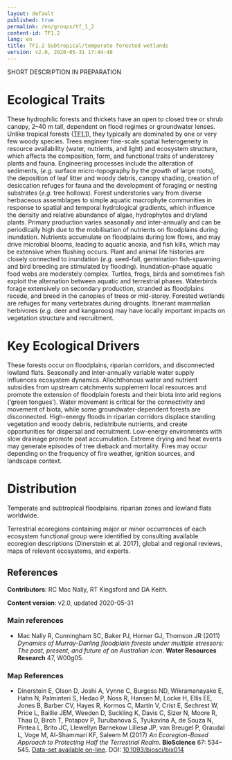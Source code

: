 ```yaml
---
layout: default
published: true
permalink: /en/groups/tf_1_2
content-id: TF1.2
lang: en
title: TF1.2 Subtropical/temperate forested wetlands
version: v2.0, 2020-05-31 17:44:48
---
```


SHORT DESCRIPTION IN PREPARATION

# Ecological Traits
 
These hydrophilic forests and thickets have an open to closed tree or shrub canopy, 2–40 m tall, dependent on flood regimes or groundwater lenses. Unlike tropical forests ([TF1.1](/explore/groups/TF1.1)), they typically are dominated by one or very few woody species. Trees engineer fine-scale spatial heterogeneity in resource availability (water, nutrients, and light) and ecosystem structure, which affects the composition, form, and functional traits of understorey plants and fauna. Engineering processes include the alteration of sediments, (<i>e.g.</i> surface micro-topography by the growth of large roots), the deposition of leaf litter and woody debris, canopy shading, creation of desiccation refuges for fauna and the development of foraging or nesting substrates (<i>e.g.</i> tree hollows). Forest understories vary from diverse herbaceous assemblages to simple aquatic macrophyte communities in response to spatial and temporal hydrological gradients, which influence the density and relative abundance of algae, hydrophytes and dryland plants. Primary production varies seasonally and inter-annually and can be periodically high due to the mobilisation of nutrients on floodplains during inundation. Nutrients accumulate on floodplains during low flows, and may drive microbial blooms, leading to aquatic anoxia, and fish kills, which may be extensive when flushing occurs. Plant and animal life histories are closely connected to inundation (<i>e.g.</i> seed-fall, germination fish-spawning and bird breeding are stimulated by flooding). Inundation-phase aquatic food webs are moderately complex. Turtles, frogs, birds and sometimes fish exploit the alternation between aquatic and terrestrial phases. Waterbirds forage extensively on secondary production, stranded as floodplains recede, and breed in the canopies of trees or mid-storey. Forested wetlands are refuges for many vertebrates during droughts. Itinerant mammalian herbivores (<i>e.g.</i> deer and kangaroos) may have locally important impacts on vegetation structure and recruitment.
 
# Key Ecological Drivers
 
These forests occur on floodplains, riparian corridors, and disconnected lowland flats. Seasonally and inter-annually variable water supply influences ecosystem dynamics. Allochthonous water and nutrient subsidies from upstream catchments supplement local resources and promote the extension of floodplain forests and their biota into arid regions (‘green tongues’). Water movement is critical for the connectivity and movement of biota, while some groundwater-dependent forests are disconnected. High-energy floods in riparian corridors displace standing vegetation and woody debris, redistribute nutrients, and create opportunities for dispersal and recruitment. Low-energy environments with slow drainage promote peat accumulation. Extreme drying and heat events may generate episodes of tree dieback and mortality. Fires may occur depending on the frequency of fire weather, ignition sources, and landscape context. 
 
# Distribution
 
Temperate and subtropical floodplains. riparian zones and lowland flats worldwide.

Terrestrial ecoregions containing major or minor occurrences of each ecosystem functional group were identified by consulting available ecoregion descriptions (Dinerstein et al. 2017), global and regional reviews, maps of relevant ecosystems, and experts.

## References

**Contributors**: RC Mac Nally, RT Kingsford and DA Keith.

**Content version**: v2.0, updated 2020-05-31

### Main references
*  Mac Nally R, Cunningham SC, Baker PJ, Horner GJ, Thomson JR  (2011) *Dynamics of Murray-Darling floodplain forests under multiple stressors: The past, present, and future of an Australian icon*. **Water Resources Research** 47, W00g05.

### Map References
* Dinerstein E, Olson D, Joshi A, Vynne C, Burgess ND, Wikramanayake E, Hahn N, Palminteri S, Hedao P, Noss R, Hansen M, Locke H, Ellis EE, Jones B, Barber CV, Hayes R, Kormos C, Martin V, Crist E, Sechrest W, Price L, Baillie JEM, Weeden D, Suckling K, Davis C, Sizer N, Moore R, Thau D, Birch T, Potapov P, Turubanova S, Tyukavina A, de Souza N, Pintea L, Brito JC, Llewellyn Barnekow Lillesø JP, van Breugel P, Graudal L, Voge M, Al-Shammari KF, Saleem M  (2017) *An Ecoregion-Based Approach to Protecting Half the Terrestrial Realm*. **BioScience** 67: 534–545. [Data-set available on-line](https://ecoregions2017.appspot.com/). DOI: [10.1093/biosci/bix014](http://doi.org/10.1093/biosci/bix014)


